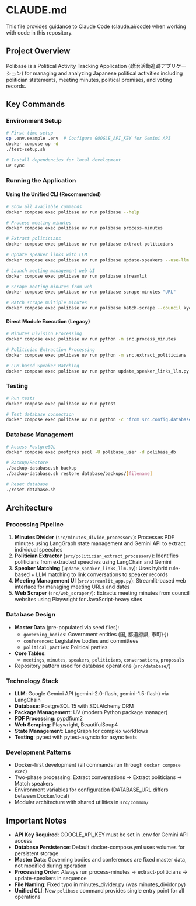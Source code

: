 # CLAUDE.md

This file provides guidance to Claude Code (claude.ai/code) when working with code in this repository.

## Project Overview

Polibase is a Political Activity Tracking Application (政治活動追跡アプリケーション) for managing and analyzing Japanese political activities including politician statements, meeting minutes, political promises, and voting records.

## Key Commands

### Environment Setup
```bash
# First time setup
cp .env.example .env  # Configure GOOGLE_API_KEY for Gemini API
docker compose up -d
./test-setup.sh

# Install dependencies for local development
uv sync
```

### Running the Application

#### Using the Unified CLI (Recommended)
```bash
# Show all available commands
docker compose exec polibase uv run polibase --help

# Process meeting minutes
docker compose exec polibase uv run polibase process-minutes

# Extract politicians
docker compose exec polibase uv run polibase extract-politicians

# Update speaker links with LLM
docker compose exec polibase uv run polibase update-speakers --use-llm

# Launch meeting management web UI
docker compose exec polibase uv run polibase streamlit

# Scrape meeting minutes from web
docker compose exec polibase uv run polibase scrape-minutes "URL"

# Batch scrape multiple minutes
docker compose exec polibase uv run polibase batch-scrape --council kyoto
```

#### Direct Module Execution (Legacy)
```bash
# Minutes Division Processing
docker compose exec polibase uv run python -m src.process_minutes

# Politician Extraction Processing
docker compose exec polibase uv run python -m src.extract_politicians

# LLM-based Speaker Matching
docker compose exec polibase uv run python update_speaker_links_llm.py
```

### Testing
```bash
# Run tests
docker compose exec polibase uv run pytest

# Test database connection
docker compose exec polibase uv run python -c "from src.config.database import test_connection; test_connection()"
```

### Database Management
```bash
# Access PostgreSQL
docker compose exec postgres psql -U polibase_user -d polibase_db

# Backup/Restore
./backup-database.sh backup
./backup-database.sh restore database/backups/[filename]

# Reset database
./reset-database.sh
```

## Architecture

### Processing Pipeline
1. **Minutes Divider** (`src/minutes_divide_processor/`): Processes PDF minutes using LangGraph state management and Gemini API to extract individual speeches
2. **Politician Extractor** (`src/politician_extract_processor/`): Identifies politicians from extracted speeches using LangChain and Gemini
3. **Speaker Matching** (`update_speaker_links_llm.py`): Uses hybrid rule-based + LLM matching to link conversations to speaker records
4. **Meeting Management UI** (`src/streamlit_app.py`): Streamlit-based web interface for managing meeting URLs and dates
5. **Web Scraper** (`src/web_scraper/`): Extracts meeting minutes from council websites using Playwright for JavaScript-heavy sites

### Database Design
- **Master Data** (pre-populated via seed files):
  - `governing_bodies`: Government entities (国, 都道府県, 市町村)
  - `conferences`: Legislative bodies and committees  
  - `political_parties`: Political parties
- **Core Tables**:
  - `meetings`, `minutes`, `speakers`, `politicians`, `conversations`, `proposals`
- Repository pattern used for database operations (`src/database/`)

### Technology Stack
- **LLM**: Google Gemini API (gemini-2.0-flash, gemini-1.5-flash) via LangChain
- **Database**: PostgreSQL 15 with SQLAlchemy ORM
- **Package Management**: UV (modern Python package manager)
- **PDF Processing**: pypdfium2
- **Web Scraping**: Playwright, BeautifulSoup4
- **State Management**: LangGraph for complex workflows
- **Testing**: pytest with pytest-asyncio for async tests

### Development Patterns
- Docker-first development (all commands run through `docker compose exec`)
- Two-phase processing: Extract conversations → Extract politicians → Match speakers
- Environment variables for configuration (DATABASE_URL differs between Docker/local)
- Modular architecture with shared utilities in `src/common/`

## Important Notes
- **API Key Required**: GOOGLE_API_KEY must be set in .env for Gemini API access
- **Database Persistence**: Default docker-compose.yml uses volumes for persistent storage
- **Master Data**: Governing bodies and conferences are fixed master data, not modified during operation
- **Processing Order**: Always run process-minutes → extract-politicians → update-speakers in sequence
- **File Naming**: Fixed typo in minutes_divider.py (was minutes_dividor.py)
- **Unified CLI**: New `polibase` command provides single entry point for all operations